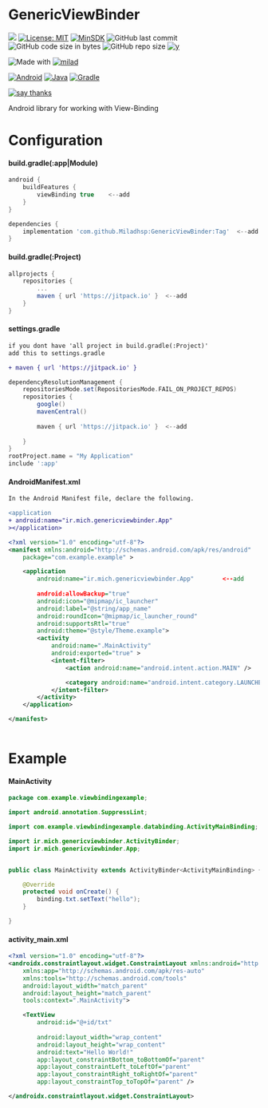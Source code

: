 # GenericViewBinder

[![](https://jitpack.io/v/Miladhsp/GenericViewBinder.svg)](https://jitpack.io/#Miladhsp/GenericViewBinder) [![License: MIT](https://img.shields.io/badge/License-MIT-yellow.svg)](https://github.com/Miladhsp/GenericViewBinder/blob/master/LICENSE)  [![MinSDK](https://img.shields.io/badge/minSdk-16-blueviolet)](https://developer.android.com/about/versions/android-4.1) ![GitHub last commit](https://img.shields.io/github/last-commit/miladhsp/genericViewBinder) ![GitHub code size in bytes](https://img.shields.io/github/languages/code-size/miladhsp/genericviewbinder) ![GitHub repo size](https://img.shields.io/github/repo-size/Miladhsp/GenericViewBinder) 
[![y](https://badgen.net/github/commits/miladhsp/GenericViewBinder)](https://github.com/Miladhsp/GenericViewBinder/commits/master) 


![Made with](https://img.shields.io/badge/Made%20with%20%F0%9F%92%9C%20in-IRAN-blueviolet)  [![milad](https://img.shields.io/badge/Milad%20Hasanpour-brightgreen)](https://github.com/Miladhsp)


[![Android](https://img.shields.io/badge/%20Android-3DDC84.svg?logo=android&logoColor=white)](https://developer.android.com/studio) [![Java](https://img.shields.io/badge/java-%23ED8B00.svg?logo=java&logoColor=white)](https://www.java.com/en/) [![Gradle](https://img.shields.io/badge/Gradle-02303A.svg?logo=Gradle&logoColor=white)](https://gradle.org/)

[![say thanks](https://img.shields.io/badge/say-thanks-ff69b4.svg)](https://saythanks.io/to/Miladhsp)



Android library for working with View-Binding


# Configuration

#### build.gradle(:app|Module)
```gradle
android {
    buildFeatures {		
        viewBinding true	<--add
    }				
}

dependencies {
	implementation 'com.github.Miladhsp:GenericViewBinder:Tag'	<--add
}
```

#### build.gradle(:Project)
```gradle
allprojects {
	repositories {
		...
		maven { url 'https://jitpack.io' }	<--add
	}
}
```
#### settings.gradle 
```diff
if you dont have 'all project in build.gradle(:Project)' 
add this to settings.gradle 

+ maven { url 'https://jitpack.io' }
```
```gradle
dependencyResolutionManagement {
    repositoriesMode.set(RepositoriesMode.FAIL_ON_PROJECT_REPOS)
    repositories {
        google()
        mavenCentral()
	
        maven { url 'https://jitpack.io' }	<--add
	
    }
}
rootProject.name = "My Application"
include ':app'

```

#### AndroidManifest.xml

```diff
In the Android Manifest file, declare the following.

<application    
+ android:name="ir.mich.genericviewbinder.App"
></application>
```

```xml
<?xml version="1.0" encoding="utf-8"?>
<manifest xmlns:android="http://schemas.android.com/apk/res/android"
    package="com.example.example" >

    <application
        android:name="ir.mich.genericviewbinder.App"		<--add
        
        android:allowBackup="true"
        android:icon="@mipmap/ic_launcher"
        android:label="@string/app_name"
        android:roundIcon="@mipmap/ic_launcher_round"
        android:supportsRtl="true"
        android:theme="@style/Theme.example">
        <activity
            android:name=".MainActivity"
            android:exported="true" >
            <intent-filter>
                <action android:name="android.intent.action.MAIN" />

                <category android:name="android.intent.category.LAUNCHER" />
            </intent-filter>
        </activity>
    </application>

</manifest>
   
```

# Example
#### MainActivity
```java
package com.example.viewbindingexample;

import android.annotation.SuppressLint;

import com.example.viewbindingexample.databinding.ActivityMainBinding;

import ir.mich.genericviewbinder.ActivityBinder;
import ir.mich.genericviewbinder.App;


public class MainActivity extends ActivityBinder<ActivityMainBinding> {

    @Override
    protected void onCreate() {
        binding.txt.setText("hello");
    }

}
```

#### activity_main.xml
```xml
<?xml version="1.0" encoding="utf-8"?>
<androidx.constraintlayout.widget.ConstraintLayout xmlns:android="http://schemas.android.com/apk/res/android"
    xmlns:app="http://schemas.android.com/apk/res-auto"
    xmlns:tools="http://schemas.android.com/tools"
    android:layout_width="match_parent"
    android:layout_height="match_parent"
    tools:context=".MainActivity">

    <TextView
        android:id="@+id/txt"
        
        android:layout_width="wrap_content"
        android:layout_height="wrap_content"
        android:text="Hello World!"
        app:layout_constraintBottom_toBottomOf="parent"
        app:layout_constraintLeft_toLeftOf="parent"
        app:layout_constraintRight_toRightOf="parent"
        app:layout_constraintTop_toTopOf="parent" />

</androidx.constraintlayout.widget.ConstraintLayout>
```











